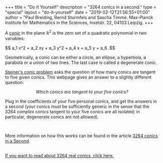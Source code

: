+++
title = "Do It Yourself"
description = "3264 conics in a second."
type = "special"
layout = "do-it-yourself"
date = "2019-02-12T21:56:55+01:00"
author = "Paul Breiding, Bernd Sturmfels and Sascha Timme. Max-Planck Institute for Mathematics in the Sciences, Inselstr. 22, 04103 Leipzig.
+++


A [*conic*](https://en.wikipedia.org/wiki/Conic) in the plane $\mathbb{R}^2$ is the zero set of a
quadratic polynomial in two variables:

<p class="general-conic">
    $$ a_1 x^2 + a_2 xy + a_3 y^2  + a_4 x  +  a_5 y  +  a_6 .$$
</p>

Geometrically, a conic can be either a circle, an ellipse, a hyperbola, a parabola or a union of two lines.
The last case is called a degenerate conic.


[Steiner's conic problem](https://en.wikipedia.org/wiki/Steiner%27s_conic_problem) asks the question of how many conics are tangent to five given conics. This webpage gives an answer to a slightly different question:
<p style="width: 100%; text-align: center;">
<em>Which conics are tangent to your five conics?</em>
</p>

Plug in the coefficients of your five personal conics, and get the answers in a second (your conics must be sufficiently generic in the sense that the 3264 *complex* conics tangent to your five conics are all isolated; in particular, degenerate conics are not allowed).

<div id="do-it-yourself-container"></div>

<br>

More information on how this works can be found in the article [3264 conics in a Second](https://arxiv.org/abs/1902.05518).

<br>
<div id="action-buttons">
  <a class="button primary big" href="https://www.juliahomotopycontinuation.org/3264/" onclick="_gaq.push(['_trackEvent', 'kube', 'download']);">If you want to read about 3264 real conics, click here.</a>
</div>
